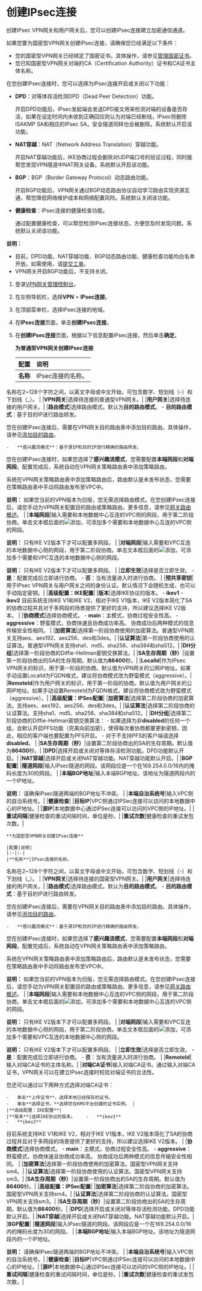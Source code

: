 # 创建IPsec连接

创建IPsec VPN网关和用户网关后，您可以创建IPsec连接建立加密通信通道。

如果您要为国密型VPN网关创建IPsec连接，请确保您已经满足以下条件：

-   您的国密型VPN网关已经绑定了国密证书。具体操作，请参见[管理国密证书](/cn.zh-CN/用户指南/管理VPN网关/管理国密证书.md)。
-   您已知国密型VPN网关对端的CA（Certification Authority）证书和CA证书主体名称。

在您创建IPsec连接时，您可以选择为IPsec连接开启或关闭以下功能：

-   **DPD**：对等体存活检测DPD（Dead Peer Detection）功能。

    开启DPD功能后，IPsec发起端会发送DPD报文用来检测对端的设备是否存活，如果在设定时间内未收到正确回应则认为对端已经断线，IPsec将删除ISAKMP SA和相应的IPsec SA，安全隧道同样也会被删除。系统默认开启该功能。

-   **NAT穿越**：NAT（Network Address Translation）穿越功能。

    开启NAT穿越功能后，IKE协商过程会删除对UDP端口号的验证过程，同时能帮您发现VPN隧道中NAT网关设备。系统默认开启该功能。

-   **BGP**：BGP（Border Gateway Protocol）动态路由功能。

    开启BGP功能后，VPN网关通过BGP动态路由协议自动学习路由实现资源互通，帮您降低网络维护成本和网络配置风险。系统默认关闭该功能。

-   **健康检查**：IPsec连接的健康检查功能。

    通过配置健康检查，可以帮您检测IPsec连接状态，方便您及时发现问题。系统默认关闭该功能。


**说明：**

-   目前，DPD功能、NAT穿越功能、BGP动态路由功能、健康检查功能均白名单开放。如需使用，请[提交工单](https://selfservice.console.aliyun.com/ticket/category/vpn/today)。
-   VPN网关开启BGP功能后，不支持关闭。

1.  登录[VPN网关管理控制台](https://vpc.console.aliyun.com/vpn)。

2.  在左侧导航栏，选择**VPN** \> **IPsec连接**。

3.  在顶部菜单栏，选择IPsec连接的地域。

4.  在**IPsec连接**页面，单击**创建IPsec连接**。

5.  在**创建IPsec连接**页面，根据以下信息配置IPsec连接，然后单击**确定**。

    **为普通型VPN网关创建IPsec连接**

    |配置|说明|
    |:-|:-|
    |**名称**|IPsec连接的名称。

名称在2~128个字符之间，以英文字母或中文开始，可包含数字、短划线（-）和下划线（\_）。 |
    |**VPN网关**|选择待连接的普通型VPN网关。|
    |**用户网关**|选择待连接的用户网关。|
    |**路由模式**|选择路由模式。默认为**目的路由模式**。    -   **目的路由模式**：基于目的IP进行路由转发。

您在创建IPsec连接后，需要在VPN网关目的路由表中添加目的路由。具体操作，请参见[添加目的路由](/cn.zh-CN/用户指南/管理VPN网关/配置VPN网关路由/添加目的路由.md)。

    -   **感兴趣流模式**：基于源IP和目的IP进行精确的路由转发。

您在创建IPsec连接时，如果您选择了**感兴趣流模式**，您需要配置**本端网段**和**对端网段**。配置完成后，系统自动在VPN网关策略路由表中添加策略路由。

系统在VPN网关策略路由表中添加策略路由后，路由默认是未发布状态，您需要在策略路由表中手动将路由发布至VPC中。

**说明：** 如果您当前的VPN版本为旧版，您无需选择路由模式。在您创建IPsec连接后，请您手动为VPN网关配置目的路由或策略路由。更多信息，请参见[网关路由概述](/cn.zh-CN/用户指南/管理VPN网关/配置VPN网关路由/网关路由概述.md)。 |
    |**本端网段**|输入需要和本地数据中心互连的VPC侧的网段，用于第二阶段协商。单击文本框后面的![添加](https://static-aliyun-doc.oss-accelerate.aliyuncs.com/assets/img/zh-CN/1760057061/p190260.png)，可添加多个需要和本地数据中心互连的VPC侧的网段。

**说明：** 只有IKE V2版本下才可以配置多网段。 |
    |**对端网段**|输入需要和VPC互连的本地数据中心侧的网段，用于第二阶段协商。单击文本框后面的![添加](https://static-aliyun-doc.oss-accelerate.aliyuncs.com/assets/img/zh-CN/1760057061/p190260.png)，可添加多个需要和VPC互连的本地数据中心侧的网段。

**说明：** 只有IKE V2版本下才可以配置多网段。 |
    |**立即生效**|选择是否立即生效。     -   **是**：配置完成后立即进行协商。
    -   **否**：当有流量进入时进行协商。 |
    |**预共享密钥**|用于IPsec VPN网关与用户网关之间的身份认证。默认情况下会随机生成，也可以手动指定密钥。|
    |**高级配置：IKE配置**|
    |**版本**|选择IKE协议的版本。    -   **ikev1**
    -   **ikev2**
目前系统支持IKE V1和IKE V2，相对于IKE V1版本，IKE V2版本简化了SA的协商过程并且对于多网段的场景提供了更好的支持，所以建议选择IKE V2版本。 |
    |**协商模式**|选择协商模式。     -   **main**：主模式，协商过程安全性高。
    -   **aggressive**：野蛮模式，协商快速且协商成功率高。
协商成功后两种模式的信息传输安全性相同。 |
    |**加密算法**|选择第一阶段协商使用的加密算法。普通型VPN网关支持aes、aes192、aes256、des和3des。|
    |**认证算法**|第一阶段协商使用的认证算法。普通型VPN网关支持sha1、md5、sha256、sha384和sha512。|
    |**DH分组**|选择第一阶段协商的Diffie-Hellman密钥交换算法。|
    |**SA生存周期（秒）**|设置第一阶段协商出的SA的生存周期。默认值为**86400**秒。|
    |**LocalId**|作为IPsec VPN网关的标识，用于第一阶段的协商。默认值为VPN网关的公网IP地址。如果手动设置LocalId为FQDN格式，建议将协商模式改为野蛮模式（aggressive）。|
    |**RemoteId**|作为用户网关的标识，用于第一阶段的协商。默认值为用户网关的公网IP地址。如果手动设置RemoteId为FQDN格式，建议将协商模式改为野蛮模式（aggressive）。|
    |**高级配置：IPSec配置**|
    |**加密算法**|选择第二阶段协商的加密算法。支持aes、aes192、aes256、des和3des。|
    |**认证算法**|选择第二阶段协商的认证算法。支持sha1、md5、sha256、sha384和sha512。|
    |**DH分组**|选择第二阶段协商的Diffie-Hellman密钥交换算法：     -   如果选择为非**disabled**的任何一个组，会默认开启PFS功能（完美向前加密），使得每次重协商都要更新密钥，因此，相应的客户端也要配置为PFS开启。
    -   对于不支持PFS的客户端请选择**disabled**。 |
    |**SA生存周期（秒）**|设置第二阶段协商出的SA的生存周期。默认值为**86400**秒。|
    |**DPD**|选择开启或关闭对等体存活检测功能。DPD功能默认开启。|
    |**NAT穿越**|选择开启或关闭NAT穿越功能。NAT穿越功能默认开启。|
    |**BGP配置**|
    |**隧道网段**|输入IPsec隧道的网段。该网段应是一个在169.254.0.0/16内的掩码长度为30的网段。 |
    |**本端BGP地址**|输入本端BGP地址。该地址为隧道网段内的一个IP地址。

**说明：** 请确保IPsec隧道两端的BGP地址不冲突。 |
    |**本端自治系统号**|输入VPC侧的自治系统号。|
    |**健康检查**|
    |**目标IP**|VPC侧通过IPSec连接可以访问的本地数据中心的IP地址。|
    |**源IP**|本地数据中心通过IPSec连接可以访问的VPC侧的IP地址。|
    |**重试间隔**|健康检查的重试间隔时间，单位是秒。|
    |**重试次数**|健康检查的重试发包次数。|

    **为国密型VPN网关创建IPsec连接**

    |配置|说明|
    |:-|:-|
    |**名称**|IPsec连接的名称。

名称在2~128个字符之间，以英文字母或中文开始，可包含数字、短划线（-）和下划线（\_）。 |
    |**VPN网关**|选择待连接的国密型VPN网关。|
    |**用户网关**|选择待连接的用户网关。|
    |**路由模式**|选择路由模式。默认为**目的路由模式**。    -   **目的路由模式**：基于目的IP进行路由转发。

您在创建IPsec连接后，需要在VPN网关目的路由表中添加目的路由。具体操作，请参见[添加目的路由](/cn.zh-CN/用户指南/管理VPN网关/配置VPN网关路由/添加目的路由.md)。

    -   **感兴趣流模式**：基于源IP和目的IP进行精确的路由转发。

您在创建IPsec连接时，如果您选择了**感兴趣流模式**，您需要配置**本端网段**和**对端网段**。配置完成后，系统自动在VPN网关策略路由表中添加策略路由。

系统在VPN网关策略路由表中添加策略路由后，路由默认是未发布状态，您需要在策略路由表中手动将路由发布至VPC中。

**说明：** 如果您当前的VPN版本为旧版，您无需选择路由模式。在您创建IPsec连接后，请您手动为VPN网关配置目的路由或策略路由。更多信息，请参见[网关路由概述](/cn.zh-CN/用户指南/管理VPN网关/配置VPN网关路由/网关路由概述.md)。 |
    |**本端网段**|输入需要和本地数据中心互连的VPC侧的网段，用于第二阶段协商。单击文本框后面的![添加](https://static-aliyun-doc.oss-accelerate.aliyuncs.com/assets/img/zh-CN/1760057061/p190260.png)，可添加多个需要和本地数据中心互连的VPC侧的网段。

**说明：** 只有IKE V2版本下才可以配置多网段。 |
    |**对端网段**|输入需要和VPC互连的本地数据中心侧的网段，用于第二阶段协商。单击文本框后面的![添加](https://static-aliyun-doc.oss-accelerate.aliyuncs.com/assets/img/zh-CN/1760057061/p190260.png)，可添加多个需要和VPC互连的本地数据中心侧的网段。

**说明：** 只有IKE V2版本下才可以配置多网段。 |
    |**立即生效**|选择是否立即生效。     -   **是**：配置完成后立即进行协商。
    -   **否**：当有流量进入时进行协商。 |
    |**RemoteId**|输入对端CA证书的主体名称。|
    |**对端CA证书**|输入对端CA证书。通过输入对端CA证书，VPN网关可以在建立IPsec连接时校验对端证书的合法性。

您还可以通过以下两种方式选择对端CA证书：

    -   单击**上传证书**，选择本地已经保存的证书。
    -   单击**选择证书，**选择您在KMS平台创建的证书实例。 |
    |**高级配置：IKE配置**|
    |**版本**|选择IKE协议的版本。    -   **ikev1**
    -   **ikev2**
目前系统支持IKE V1和IKE V2，相对于IKE V1版本，IKE V2版本简化了SA的协商过程并且对于多网段的场景提供了更好的支持，所以建议选择IKE V2版本。 |
    |**协商模式**|选择协商模式。    -   **main**：主模式，协商过程安全性高。
    -   **aggressive**：野蛮模式，协商快速且协商成功率高。
协商成功后两种模式的信息传输安全性相同。 |
    |**加密算法**|选择第一阶段协商使用的加密算法。国密型VPN网关支持sm4。|
    |**认证算法**|选择第一阶段协商使用的认证算法。国密型VPN网关支持sm3。|
    |**SA生存周期（秒）**|设置第一阶段协商出的SA的生存周期。默认值为**86400**秒。|
    |**高级配置：IPSec配置**|
    |**加密算法**|选择第二阶段协商的加密算法。国密型VPN网关支持sm4。|
    |**认证算法**|选择第二阶段协商的认证算法。国密型VPN网关支持sm3。|
    |**SA生存周期（秒）**|设置第二阶段协商出的SA的生存周期。默认值为**86400**秒。|
    |**DPD**|选择开启或关闭对等体存活检测功能。DPD功能默认开启。|
    |**NAT穿越**|选择开启或关闭NAT穿越功能。NAT穿越功能默认开启。|
    |**BGP配置**|
    |**隧道网段**|输入IPsec隧道的网段。该网段应是一个在169.254.0.0/16内的掩码长度为30的网段。 |
    |**本端BGP地址**|输入本端BGP地址。该地址为隧道网段内的一个IP地址。

**说明：** 请确保IPsec隧道两端的BGP地址不冲突。 |
    |**本端自治系统号**|输入VPC侧的自治系统号。|
    |**健康检查**|
    |**目标IP**|VPC侧通过IPSec连接可以访问的本地数据中心的IP地址。|
    |**源IP**|本地数据中心通过IPSec连接可以访问的VPC侧的IP地址。|
    |**重试间隔**|健康检查的重试间隔时间，单位是秒。|
    |**重试次数**|健康检查的重试发包次数。|


